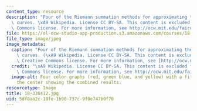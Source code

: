 ```yaml
---
content_type: resource
description: "Four of the Riemann summation methods for approximating the area under\
  \ curves. \xA9 Wikipedia. License CC BY-SA. This content is excluded from our Creative\
  \ Commons license. For more information, see http://ocw.mit.edu/fairuse."
file: https://ol-ocw-studio-app-production.s3.amazonaws.com/courses/18-330-introduction-to-numerical-analysis-spring-2012/5df8aa2c10fe1b90737c9f0e747b0f70_18-330s12.jpg
file_type: image/jpeg
image_metadata:
  caption: "Four of the Riemann summation methods for approximating the area under\
    \ curves. (\xA9 Wikipedia. License CC BY-SA. This content is excluded from our\
    \ Creative Commons license. For more information, see [http://ocw.mit.edu/fairuse](/fairuse).)"
  credit: "\xA9 Wikipedia. License CC BY-SA. This content is excluded from our Creative\
    \ Commons license. For more information, see http://ocw.mit.edu/fairuse."
  image-alt: Four color graphs (red, green blue, and yellow) with a fifth graph in
    the center showing the combined results.
resourcetype: Image
title: 18-330s12.jpg
uid: 5df8aa2c-10fe-1b90-737c-9f0e747b0f70
---
```

